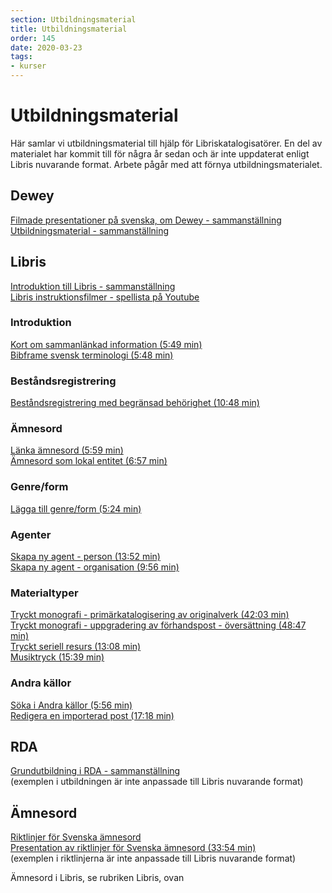 ```yaml
---
section: Utbildningsmaterial
title: Utbildningsmaterial
order: 145
date: 2020-03-23
tags:
- kurser
--- 
```


# Utbildningsmaterial
Här samlar vi utbildningsmaterial till hjälp för Libriskatalogisatörer. En del av materialet har kommit till för några år sedan och är inte uppdaterat enligt Libris nuvarande format. Arbete pågår med att förnya utbildningsmaterialet.  

## Dewey
[Filmade presentationer på svenska, om Dewey - sammanställning](http://www.kb.se/katalogisering/Klassifikation/DDK/Om-DDK/Webbkurser/)  
[Utbildningsmaterial - sammanställning](http://www.kb.se/katalogisering/Klassifikation/DDK/Om-DDK/Utbildningsmaterial/)

## Libris
[Introduktion till Libris - sammanställning](https://www.kb.se/samverkan-och-utveckling/libris/katalogisering-i-libris/introduktion-till-libris.html)  
[Libris instruktionsfilmer - spellista på Youtube](https://www.youtube.com/playlist?list=PLZVkEICvA5-GRT2oJQmLgq_2Pksx6zYPy)

### Introduktion
[Kort om sammanlänkad information (5:49 min)](https://youtu.be/oSFWIAwu3bs)  
[Bibframe svensk terminologi (5:48 min)](https://youtu.be/LmhsXICZ0MQ)

### Beståndsregistrering
[Beståndsregistrering med begränsad behörighet (10:48 min)](https://youtu.be/LVzikX3q2y8)

### Ämnesord
[Länka ämnesord (5:59 min)](https://youtu.be/gh3ummapTe4)  
[Ämnesord som lokal entitet (6:57 min)](https://youtu.be/O02T9H6qz00)

### Genre/form
[Lägga till genre/form (5:24 min)](https://youtu.be/aAMzfkh_ycA)

### Agenter
[Skapa ny agent - person (13:52 min)](https://youtu.be/7BxTkPOvPxM)  
[Skapa ny agent - organisation (9:56 min)](https://youtu.be/9MzVriPQUA8)

### Materialtyper

[Tryckt monografi - primärkatalogisering av originalverk (42:03 min)](https://youtu.be/K_sYU0aMuc8)  
[Tryckt monografi - uppgradering av förhandspost - översättning (48:47 min)](https://youtu.be/_Xnwcz6DT6U)  
[Tryckt seriell resurs (13:08 min)](https://youtu.be/nqgPwM7kuSk)  
[Musiktryck (15:39 min)](https://youtu.be/BYWaD1E00O4)

### Andra källor
[Söka i Andra källor (5:56 min)](https://youtu.be/WGUBhzN3K_k)  
[Redigera en importerad post (17:18 min)](https://youtu.be/JyxIXBdUNy0)
## RDA
[Grundutbildning i RDA - sammanställning](http://www.kb.se/rdakatalogisering/RDA-redaktionen/Presentationer-och-informationsmaterial/)  
(exemplen i utbildningen är inte anpassade till Libris nuvarande format)

## Ämnesord
[Riktlinjer för Svenska ämnesord](http://www.kb.se/dokument/Verktygsladan/Svenska%20%C3%A4mnesord/Riktlinjer/Riktlinjer%20SAO%202019-03-15.pdf)  
[Presentation av riktlinjer för Svenska ämnesord (33:54 min)](http://youtu.be/yqihZsHLWaQ)  
(exemplen i riktlinjerna är inte anpassade till Libris nuvarande format)  
  
Ämnesord i Libris, se rubriken Libris, ovan
